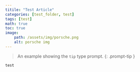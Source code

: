 ```yaml
---
titile: "Test Article"
categories: [test_folder, test]
tags: [test]
math: true
toc: true
image:
    path: /assets/img/porsche.png
    alt: porsche img 
---
```


> An example showing the `tip` type prompt.
{: .prompt-tip }

```test```

